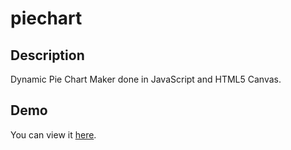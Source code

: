 piechart
========

Description
-----------

Dynamic Pie Chart Maker done in JavaScript and HTML5 Canvas.

Demo
-----------------

You can view it [here](http://yvescourtois.com/piechart/).